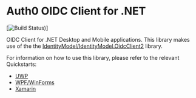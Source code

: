 # Auth0 OIDC Client for .NET

[![Build Status](https://dev.azure.com/Auth0SDK/Auth0%20OIDC%20Client.NET/_apis/build/status/Auth0%20OIDC%20Client.NET-.NET%20Desktop-CI))]

OIDC Client for .NET Desktop and Mobile applications. This library makes use of the the [IdentityModel/IdentityModel.OidcClient2](https://github.com/IdentityModel/IdentityModel.OidcClient2) library.

For information on how to use this library, please refer to the relevant Quickstarts:

* [UWP](https://auth0.com/docs/quickstart/native/windows-uwp-csharp)
* [WPF/WinForms](https://auth0.com/docs/quickstart/native/wpf-winforms)
* [Xamarin](https://auth0.com/docs/quickstart/native/xamarin)
